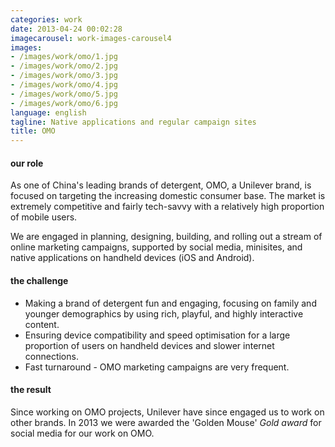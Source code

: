 ```yaml
---
categories: work
date: 2013-04-24 00:02:28
imagecarousel: work-images-carousel4
images:
- /images/work/omo/1.jpg
- /images/work/omo/2.jpg
- /images/work/omo/3.jpg
- /images/work/omo/4.jpg
- /images/work/omo/5.jpg
- /images/work/omo/6.jpg
language: english
tagline: Native applications and regular campaign sites
title: OMO
---
```


#### our role
As one of China's leading brands of detergent, OMO, a Unilever brand, is focused on targeting the increasing domestic consumer base. The market is extremely competitive and fairly tech-savvy with a relatively high proportion of mobile users.

We are engaged in planning, designing, building, and rolling out a stream of online marketing campaigns, supported by social media, minisites, and native applications on handheld devices (iOS and Android).

#### the challenge
* Making a brand of detergent fun and engaging, focusing on family and younger demographics by using rich, playful, and highly interactive content.
* Ensuring device compatibility and speed optimisation for a large proportion of users on handheld devices and slower internet connections.
* Fast turnaround - OMO marketing campaigns are very frequent.

#### the result
Since working on OMO projects, Unilever have since engaged us to work on other brands. In 2013 we were awarded the 'Golden Mouse' *Gold award* for social media for our work on OMO.